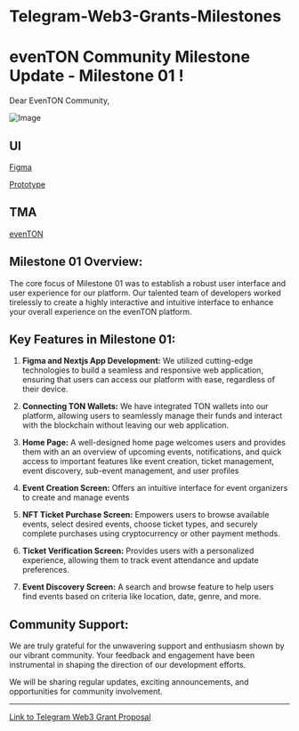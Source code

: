 # Telegram-Web3-Grants-Milestones


# evenTON Community Milestone Update - Milestone 01 !

Dear EvenTON Community,

![Image](https://nftstorage.link/ipfs/bafybeigavcbqgk7jvu57lpviwgbcledzym4j7ewhlkm7sgsivsyukml5vy)

## UI

[Figma](https://www.figma.com/file/UQdmuJQXRwc3F9qNDfZlzW/%F0%9F%8C%83-Eventon---Events-on-Ton?type=design&node-id=1-5&mode=design&t=M3vUhfZU8yNVg2by-0)

[Prototype](https://www.figma.com/proto/UQdmuJQXRwc3F9qNDfZlzW/%F0%9F%8C%83-Eventon---Events-on-Ton?type=design&node-id=153-2771&t=M3vUhfZU8yNVg2by-0&scaling=scale-down&page-id=1%3A5&starting-point-node-id=153%3A2771&show-proto-sidebar=1)

## TMA

[evenTON](https://t.me/evenTONbot)

## Milestone 01 Overview:
The core focus of Milestone 01 was to establish a robust user interface and user experience for our platform. Our talented team of developers worked tirelessly to create a highly interactive and intuitive interface to enhance your overall experience on the evenTON platform.

## Key Features in Milestone 01:
1. **Figma and Nextjs App Development:** We utilized cutting-edge technologies to build a seamless and responsive web application, ensuring that users can access our platform with ease, regardless of their device.

2. **Connecting TON Wallets:** We have integrated TON wallets into our platform, allowing users to seamlessly manage their funds and interact with the blockchain without leaving our web application.

3. **Home Page:** A well-designed home page welcomes users and provides them with an an overview of upcoming events, notifications, and quick access to important features like event creation, ticket management, event discovery, sub-event management, and user profiles

4. **Event Creation Screen:** Offers an intuitive interface for event organizers to create and manage events

5. **NFT Ticket Purchase Screen:** Empowers users to browse available events, select desired events, choose ticket types, and securely complete purchases using cryptocurrency or other payment methods.

6. **Ticket Verification Screen:** Provides users with a personalized experience, allowing them to track event attendance and update preferences.

7. **Event Discovery Screen:** A search and browse feature to help users find events based on criteria like location, date, genre, and more. 


## Community Support:
We are truly grateful for the unwavering support and enthusiasm shown by our vibrant community. Your feedback and engagement have been instrumental in shaping the direction of our development efforts.


We will be sharing regular updates, exciting announcements, and opportunities for community involvement.

---

[Link to Telegram Web3 Grant Proposal](https://questbook.app/dashboard/?chainId=10&role=community&isRenderingProposalBody=true&proposalId=0x3da&grantId=65c7836df27e2e1702d2d279)
